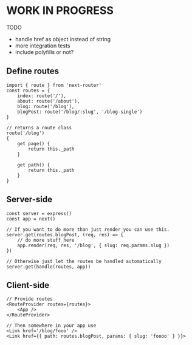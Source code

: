 # WORK IN PROGRESS

TODO

* handle href as object instead of string
* more integration tests
* include polyfills or not?

## Define routes

```
import { route } from 'next-router'
const routes = {
    index: route('/'),
    about: route('/about'),
    blog: route('/blog'),
    blogPost: route('/blog/:slug', '/blog-single')
}

// returns a route class
route('/blog')
{
    get page() {
        return this._path
    }

    get path() {
        return this._path
    }
}
```

## Server-side

```
const server = express()
const app = next()

// If you want to do more than just render you can use this.
server.get(routes.blogPost, (req, res) => {
    // do more stuff here
    app.render(req, res, '/blog', { slug: req.params.slug })
})

// Otherwise just let the routes be handled automatically
server.get(handle(routes, app))
```

## Client-side

```
// Provide routes
<RouteProvider routes={routes}>
    <App />
</RouteProvider>

// Then somewhere in your app use
<Link href='/blog/fooo' />
<Link href={{ path: routes.blogPost, params: { slug: 'foooo' } }}>
```
